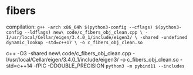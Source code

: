 # fibers


compilation: `g++ -arch x86_64h $(python3-config --cflags) $(python3-config --ldflags) new\ code/c_fibers_obj_clean.cpp \
-I/usr/local/Cellar/eigen/3.4.0_1/include/eigen3/ \
-shared -undefined dynamic_lookup -std=c++17 \
-o c_fibers_obj_clean.so`

c++ -O3 -shared new\ code/c_fibers_obj_clean.cpp -I/usr/local/Cellar/eigen/3.4.0_1/include/eigen3/ -o c_fibers_obj_clean.so -std=c++14 -fPIC -DDOUBLE_PRECISION `python3 -m pybind11 --includes` 